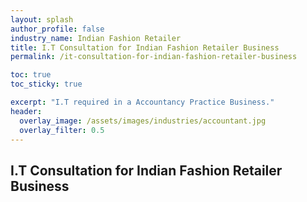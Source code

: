 ```yaml
---
layout: splash 
author_profile: false 
industry_name: Indian Fashion Retailer
title: I.T Consultation for Indian Fashion Retailer Business
permalink: /it-consultation-for-indian-fashion-retailer-business

toc: true
toc_sticky: true

excerpt: "I.T required in a Accountancy Practice Business."
header:
  overlay_image: /assets/images/industries/accountant.jpg
  overlay_filter: 0.5 
---
```


## I.T Consultation for Indian Fashion Retailer Business